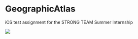 # GeographicAtlas
iOS test assignment for the STRONG TEAM Summer Internship

![](https://gifyu.com/image/Sn0zF)
